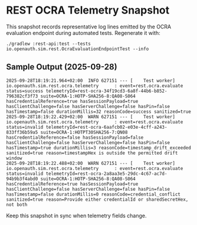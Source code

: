 # REST OCRA Telemetry Snapshot

This snapshot records representative log lines emitted by the OCRA evaluation endpoint during automated tests. Regenerate it with:

```
./gradlew :rest-api:test --tests io.openauth.sim.rest.OcraEvaluationEndpointTest --info
```

## Sample Output (2025-09-28)
```
2025-09-28T18:19:21.964+02:00  INFO 627151 --- [    Test worker] io.openauth.sim.rest.ocra.telemetry      : event=rest.ocra.evaluate status=success telemetryId=rest-ocra-34f19cd3-6a8f-44b6-b852-796382cf3f73 suite=OCRA-1:HOTP-SHA256-8:QA08-S064 hasCredentialReference=true hasSessionPayload=true hasClientChallenge=false hasServerChallenge=false hasPin=false hasTimestamp=false durationMillis=32 reasonCode=success sanitized=true
2025-09-28T18:19:22.429+02:00  WARN 627151 --- [    Test worker] io.openauth.sim.rest.ocra.telemetry      : event=rest.ocra.evaluate status=invalid telemetryId=rest-ocra-6aafcb02-e03e-4cff-a243-833ff36b59a5 suite=OCRA-1:HOTPT30SHA256-7:QN08 hasCredentialReference=false hasSessionPayload=false hasClientChallenge=false hasServerChallenge=false hasPin=false hasTimestamp=true durationMillis=3 reasonCode=timestamp_drift_exceeded sanitized=true reason=timestampHex is outside the permitted drift window
2025-09-28T18:19:22.488+02:00  WARN 627151 --- [    Test worker] io.openauth.sim.rest.ocra.telemetry      : event=rest.ocra.evaluate status=invalid telemetryId=rest-ocra-2a8aa3e5-29dc-4c67-ac7d-94b9b3f4abd0 suite=OCRA-1:HOTP-SHA256-8:QA08-S064 hasCredentialReference=true hasSessionPayload=true hasClientChallenge=false hasServerChallenge=false hasPin=false hasTimestamp=false durationMillis=0 reasonCode=credential_conflict sanitized=true reason=Provide either credentialId or sharedSecretHex, not both
```

Keep this snapshot in sync when telemetry fields change.
